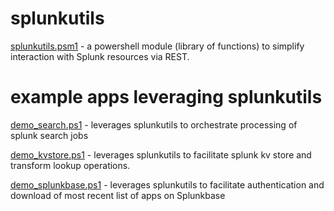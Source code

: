 # splunkutils

[splunkutils.psm1](https://github.com/dstaulcu/splunkutils/blob/main/splunkutils.psm1/) - a powershell module (library of functions) to simplify interaction with Splunk resources via REST.

# example apps leveraging splunkutils

[demo_search.ps1](https://github.com/dstaulcu/splunkutils/blob/main/demo_search.ps1/) - leverages splunkutils to orchestrate processing of splunk search jobs

[demo_kvstore.ps1](https://github.com/dstaulcu/splunkutils/blob/main/demo_kvstore.ps1/) - leverages splunkutils to facilitate splunk kv store and transform lookup operations.

[demo_splunkbase.ps1](https://github.com/dstaulcu/splunkutils/blob/main/demo_splunkbase.ps1/) - leverages splunkutils to facilitate authentication and download of most recent list of apps on Splunkbase
